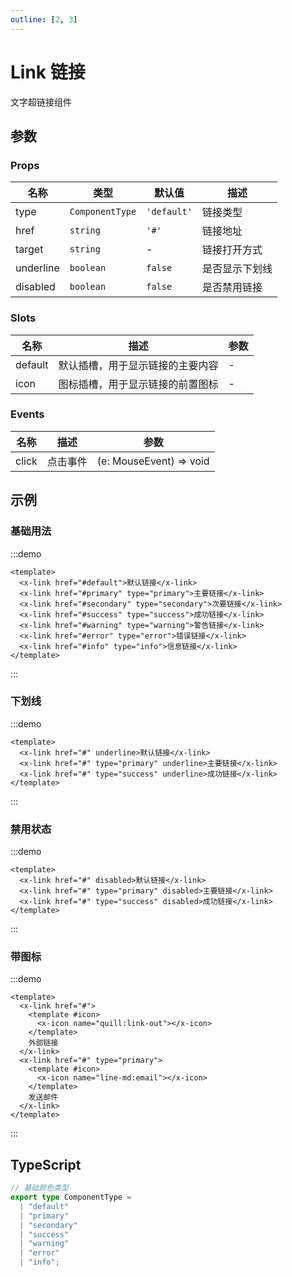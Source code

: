 ```yaml
---
outline: [2, 3]
---
```


<style>
  .x-link {
    margin-right: var(--x-gap-medium);
    margin-bottom: var(--x-gap-medium);
  }

  .vp-doc a {
    text-decoration: none
  }
</style>

# Link 链接

文字超链接组件

## 参数

### Props

| 名称 | 类型 | 默认值 | 描述 |
| --- | --- | --- | --- |
| type | `ComponentType` | `'default'` | 链接类型 |
| href | `string` | `'#'` | 链接地址 |
| target | `string` | - | 链接打开方式 |
| underline | `boolean` | `false` | 是否显示下划线 |
| disabled | `boolean` | `false` | 是否禁用链接 |

### Slots

| 名称 | 描述 | 参数 |
| --- | --- | --- |
| default | 默认插槽，用于显示链接的主要内容 | - |
| icon | 图标插槽，用于显示链接的前置图标 | - |

### Events

| 名称 | 描述 | 参数 |
| --- | --- | --- |
| click | 点击事件 | (e: MouseEvent) => void |

## 示例

### 基础用法

:::demo

```vue
<template>
  <x-link href="#default">默认链接</x-link>
  <x-link href="#primary" type="primary">主要链接</x-link>
  <x-link href="#secondary" type="secondary">次要链接</x-link>
  <x-link href="#success" type="success">成功链接</x-link>
  <x-link href="#warning" type="warning">警告链接</x-link>
  <x-link href="#error" type="error">错误链接</x-link>
  <x-link href="#info" type="info">信息链接</x-link>
</template>
```

:::

### 下划线

:::demo

```vue
<template>
  <x-link href="#" underline>默认链接</x-link>
  <x-link href="#" type="primary" underline>主要链接</x-link>
  <x-link href="#" type="success" underline>成功链接</x-link>
</template>
```

:::

### 禁用状态

:::demo

```vue
<template>
  <x-link href="#" disabled>默认链接</x-link>
  <x-link href="#" type="primary" disabled>主要链接</x-link>
  <x-link href="#" type="success" disabled>成功链接</x-link>
</template>
```

:::

### 带图标

:::demo

```vue
<template>
  <x-link href="#">
    <template #icon>
      <x-icon name="quill:link-out"></x-icon>
    </template>
    外部链接
  </x-link>
  <x-link href="#" type="primary">
    <template #icon>
      <x-icon name="line-md:email"></x-icon>
    </template>
    发送邮件
  </x-link>
</template>
```

:::

## TypeScript

```ts
// 基础颜色类型
export type ComponentType =
  | "default"
  | "primary"
  | "secondary"
  | "success"
  | "warning"
  | "error"
  | "info";
```
